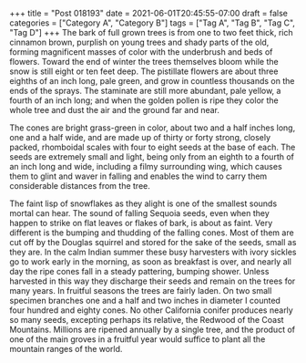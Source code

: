 +++
title = "Post 018193"
date = 2021-06-01T20:45:55-07:00
draft = false
categories = ["Category A", "Category B"]
tags = ["Tag A", "Tag B", "Tag C", "Tag D"]
+++
The bark of full grown trees is from one to two feet thick, rich cinnamon brown, purplish on young trees and shady parts of the old, forming magnificent masses of color with the underbrush and beds of flowers. Toward the end of winter the trees themselves bloom while the snow is still eight or ten feet deep. The pistillate flowers are about three eighths of an inch long, pale green, and grow in countless thousands on the ends of the sprays. The staminate are still more abundant, pale yellow, a fourth of an inch long; and when the golden pollen is ripe they color the whole tree and dust the air and the ground far and near.

The cones are bright grass-green in color, about two and a half inches long, one and a half wide, and are made up of thirty or forty strong, closely packed, rhomboidal scales with four to eight seeds at the base of each. The seeds are extremely small and light, being only from an eighth to a fourth of an inch long and wide, including a filmy surrounding wing, which causes them to glint and waver in falling and enables the wind to carry them considerable distances from the tree.

The faint lisp of snowflakes as they alight is one of the smallest sounds mortal can hear. The sound of falling Sequoia seeds, even when they happen to strike on flat leaves or flakes of bark, is about as faint. Very different is the bumping and thudding of the falling cones. Most of them are cut off by the Douglas squirrel and stored for the sake of the seeds, small as they are. In the calm Indian summer these busy harvesters with ivory sickles go to work early in the morning, as soon as breakfast is over, and nearly all day the ripe cones fall in a steady pattering, bumping shower. Unless harvested in this way they discharge their seeds and remain on the trees for many years. In fruitful seasons the trees are fairly laden. On two small specimen branches one and a half and two inches in diameter I counted four hundred and eighty cones. No other California conifer produces nearly so many seeds, excepting perhaps its relative, the Redwood of the Coast Mountains. Millions are ripened annually by a single tree, and the product of one of the main groves in a fruitful year would suffice to plant all the mountain ranges of the world.
